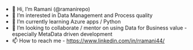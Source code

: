 - 👋 Hi, I’m Ramani (@ramanirepo)
- 👀 I’m interested in Data Management and Process quality
- 🌱 I’m currently learning Azure apps / Python
- 💞️ I’m looking to collaborate / mentor on using Data for Business value - especially MetaData driven development
- 📫 How to reach me - https://www.linkedin.com/in/rramani44/

<!---
ramanirepo/ramanirepo is a ✨ special ✨ repository because its `README.md` (this file) appears on your GitHub profile.
You can click the Preview link to take a look at your changes.
--->
